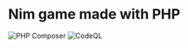 # Nim game made with PHP
![PHP Composer](https://github.com/Sintuz/Nim/workflows/PHP%20Composer/badge.svg) ![CodeQL](https://github.com/Sintuz/Nim/workflows/CodeQL/badge.svg)

